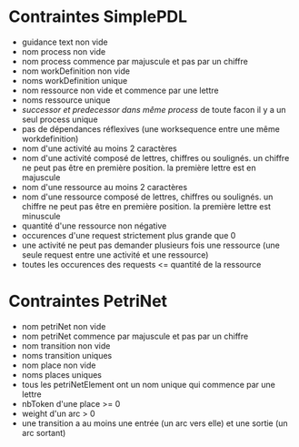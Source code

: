 # Contraintes SimplePDL
+ guidance text non vide
+ nom process non vide
+ nom process commence par majuscule et pas par un chiffre
+ nom workDefinition non vide
+ noms workDefinition unique
+ nom ressource non vide et commence par une lettre
+ noms ressource unique
+ *successor et predecessor dans même process* de toute facon il y a un seul process unique
+ pas de dépendances réflexives (une worksequence entre une même workdefinition)
+ nom d'une activité au moins 2 caractères
+ nom d'une activité composé de lettres, chiffres ou soulignés. un chiffre ne peut pas être en première position. la première lettre est en majuscule
+ nom d'une ressource au moins 2 caractères
+ nom d'une ressource composé de lettres, chiffres ou soulignés. un chiffre ne peut pas être en première position. la première lettre est minuscule
+ quantité d'une ressource non négative
+ occurences d'une request strictement plus grande que 0
+ une activité ne peut pas demander plusieurs fois une ressource (une seule request entre une activité et une ressource)
+ toutes les occurences des requests <= quantité de la ressource 


# Contraintes PetriNet
+ nom petriNet non vide
+ nom petriNet commence par majuscule et pas par un chiffre
+ nom transition non vide
+ noms transition uniques
+ nom place non vide
+ noms places uniques
+ tous les petriNetElement ont un nom unique qui commence par une lettre
+ nbToken d'une place >= 0
+ weight d'un arc > 0
+ une transition a au moins une entrée (un arc vers elle) et une sortie (un arc sortant)


